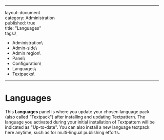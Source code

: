 ------------------------------------------------------------------------

layout: document\
category: Administration\
published: true\
title: "Languages"\
tags:\
- Administration\
- Admin-side\
- Admin region\
- Panel\
- Configuration\
- Languages\
- Textpacks\
---

Languages
=========

This **Languages** panel is where you update your chosen language pack
(also called "Textpack") after installing and updating Textpattern. The
language you activated during your initial installation of Textpattern
will be indicated as "Up-to-date". You can also install a new language
textpack here anytime, such as for multi-lingual publishing efforts.
